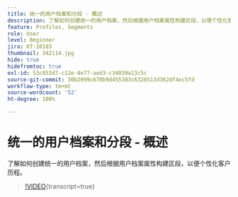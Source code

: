 ```yaml
---
title: 统一的用户档案和分段 - 概述
description: 了解如何创建统一的用户档案，然后根据用户档案属性构建区段，以便个性化客户历程。
feature: Profiles, Segments
role: User
level: Beginner
jira: KT-10183
thumbnail: 342114.jpg
hide: true
hidefromtoc: true
exl-id: 53c853d7-c12e-4e77-aed3-c34039a13c5c
source-git-commit: 30b2099c678b9d455383c6328513d362df4ec5fd
workflow-type: tm+mt
source-wordcount: '52'
ht-degree: 100%

---
```


# 统一的用户档案和分段 - 概述

了解如何创建统一的用户档案，然后根据用户档案属性构建区段，以便个性化客户历程。

>[!VIDEO](https://video.tv.adobe.com/v/342114?quality=12&learn=on){transcript=true}
